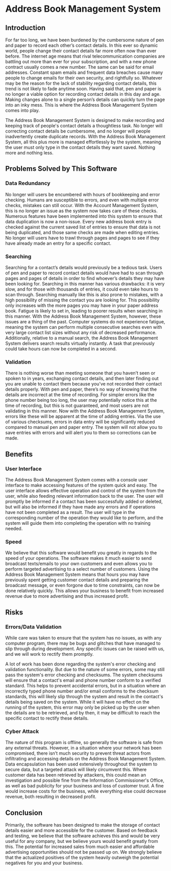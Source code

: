 # Address Book Management System

## Introduction

For far too long, we have been burdened by the cumbersome nature of pen and paper to record each other’s contact details. In this ever so dynamic world, people change their contact details far more often now than ever before. The internet age means that rival telecommunication companies are battling out more than ever for your subscription, and with a new phone contract usually comes a new number. The same can be said for email addresses. Constant spam emails and frequent data breaches cause many people to change emails for their own security, and rightfully so. Whatever may be the reason for the lack of stability regarding contact details, this trend is not likely to fade anytime soon. Having said that, pen and paper is no longer a viable option for recording contact details in this day and age. Making changes alone to a single person’s details can quickly turn the page into an inky mess. This is where the Address Book Management System comes into play.

The Address Book Management System is designed to make recording and keeping track of people's contact details a thoughtless task. No longer will correcting contact details be cumbersome, and no longer will people inadvertently create duplicate records. With the Address Book Management System, all this plus more is managed effortlessly by the system, meaning the user must only type in the contact details they want saved. Nothing more and nothing less.

## Problems Solved by This Software

### Data Redundancy

No longer will users be encumbered with hours of bookkeeping and error checking. Humans are susceptible to errors, and even with multiple error checks, mistakes can still occur. With the Account Management System, this is no longer an issue as the system now takes care of these checks. Numerous features have been implemented into this system to ensure that data duplication is now a non-issue. Every new address book entry is checked against the current saved list of entries to ensure that data is not being duplicated, and those same checks are made when editing entries. No longer will users have to trawl through pages and pages to see if they have already made an entry for a specific contact.

### Searching

Searching for a contact’s details would previously be a tedious task. Users of pen and paper to record contact details would have had to scan through pages and pages of details in order to find whoever’s details they may have been looking for. Searching in this manner has various drawbacks: it is very slow, and for those with thousands of entries, it could even take hours to scan through. Searching manually like this is also prone to mistakes, with a high possibility of missing the contact you are looking for. This possibility only increases with the more pages you may have in your paper address book. Fatigue is likely to set in, leading to poorer results when searching in this manner. With the Address Book Management System, however, these issues are a thing of the past. Computer systems do not experience fatigue, meaning the system can perform multiple consecutive searches even with very large contact list sizes without any risk of decreased performance. Additionally, relative to a manual search, the Address Book Management System delivers search results virtually instantly. A task that previously could take hours can now be completed in a second.

### Validation

There is nothing worse than meeting someone that you haven’t seen or spoken to in years, exchanging contact details, and then later finding out you are unable to contact them because you’ve not recorded their contact details properly. With pen and paper, there’s no way of knowing that the details are incorrect at the time of recording. For simpler errors like the phone number being too long, the user may potentially notice this at the time of recording, but this is not guaranteed, and most users are not validating in this manner. Now with the Address Book Management System, errors like these will be apparent at the time of adding entries. Via the use of various checksums, errors in data entry will be significantly reduced compared to manual pen and paper entry. The system will not allow you to save entries with errors and will alert you to them so corrections can be made.

## Benefits

### User Interface

The Address Book Management System comes with a console user interface to make accessing features of the system quick and easy. The user interface allows effective operation and control of the system from the user, while also feeding relevant information back to the user. The user will promptly be informed if a contact has been successfully added or deleted, but will also be informed if they have made any errors and if operations have not been completed as a result. The user will type in the corresponding number of the operation they would like to perform, and the system will guide them into completing the operation with no training needed.

### Speed

We believe that this software would benefit you greatly in regards to the speed of your operations. The software makes it much easier to send broadcast texts/emails to your own customers and even allows you to perform targeted advertising to a select number of customers. Using the Address Book Management System means that hours you may have previously spent getting customer contact details and preparing the broadcast message, or even forgone due to time constraints, can now be done relatively quickly. This allows your business to benefit from increased revenue due to more advertising and thus increased profit.

## Risks

### Errors/Data Validation

While care was taken to ensure that the system has no issues, as with any computer program, there may be bugs and glitches that have managed to slip through during development. Any specific issues can be raised with us, and we will work to rectify them promptly.

A lot of work has been done regarding the system's error checking and validation functionality. But due to the nature of some errors, some may still pass the system's error checking and checksums. The system checksums will ensure that a contact's email and phone number conform to a verified standard. This helps to prevent accidental errors, but in a situation where an incorrectly typed phone number and/or email conforms to the checksum standards, this will likely slip through the system and result in the contact's details being saved on the system. While it will have no effect on the running of the system, this error may only be picked up by the user when the details are to be retrieved, and by then, it may be difficult to reach the specific contact to rectify these details.

### Cyber Attack

The nature of this program is offline, so generally the software is safe from any external threats. However, in a situation where your network has been compromised, there isn’t much security to prevent threat actors from infiltrating and accessing details on the Address Book Management System. Data encapsulation has been used extensively throughout the system to secure data, but a targeted attack will likely circumvent this. Where customer data has been retrieved by attackers, this could mean an investigation and possible fine from the Information Commissioner's Office, as well as bad publicity for your business and loss of customer trust. A fine would increase costs for the business, while everything else could decrease revenue, both resulting in decreased profit.

## Conclusion

Primarily, the software has been designed to make the storage of contact details easier and more accessible for the customer. Based on feedback and testing, we believe that the software achieves this and would be very useful for any company, but we believe yours would benefit greatly from this. The potential for increased sales from much easier and affordable advertising opportunities should not be passed up on. We strongly believe that the actualized positives of the system heavily outweigh the potential negatives for you and your business.